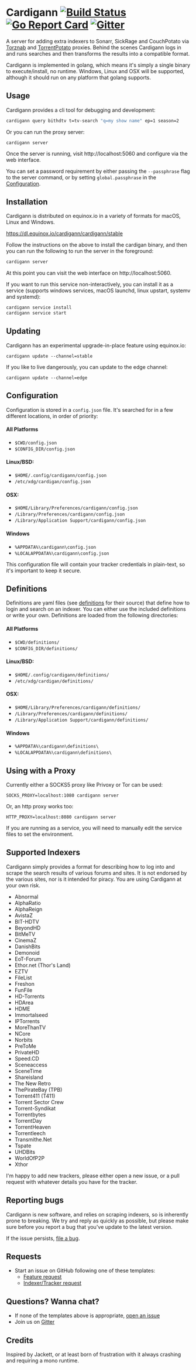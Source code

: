 Cardigann [![Build Status](https://travis-ci.org/cardigann/cardigann.svg?branch=master)](https://travis-ci.org/cardigann/cardigann) [![Go Report Card](https://goreportcard.com/badge/github.com/cardigann/cardigann)](https://goreportcard.com/report/github.com/cardigann/cardigann) [![Gitter](https://badges.gitter.im/cardigann/cardigann.svg)](https://gitter.im/cardigann/cardigann?utm_source=badge&utm_medium=badge&utm_campaign=pr-badge&utm_content=body_badge)
=========

A server for adding extra indexers to Sonarr, SickRage and CouchPotato via [Torznab](https://github.com/Sonarr/Sonarr/wiki/Implementing-a-Torznab-indexer) and [TorrentPotato](https://github.com/CouchPotato/CouchPotatoServer/wiki/Couchpotato-torrent-provider) proxies. Behind the scenes Cardigann logs in and runs searches and then transforms the results into a compatible format. 

Cardigann is implemented in golang, which means it's simply a single binary to execute/install, no runtime. Windows, Linux and OSX will be supported, although it should run on any platform that golang supports.

## Usage

Cardigann provides a cli tool for debugging and development:

```bash
cardigann query bithdtv t=tv-search "q=my show name" ep=1 season=2
```

Or you can run the proxy server:

```
cardigann server
```

Once the server is running, visit http://localhost:5060 and configure via the web interface.

You can set a password requirement by either passing the `--passphrase` flag to the server command, or by setting `global.passphrase` in the [Configuration](#Configuration).

## Installation

Cardigann is distributed on equinox.io in a variety of formats for macOS, Linux and Windows. 

https://dl.equinox.io/cardigann/cardigann/stable

Follow the instructions on the above to install the cardigan binary, and then you can run the following to run the server in the foreground:

```bash
cardigann server
```

At this point you can visit the web interface on http://localhost:5060.

If you want to run this service non-interactively, you can install it as a service (supports windows services, macOS launchd, linux upstart, systemv and systemd):

```bash
cardigann service install
cardigann service start
```

## Updating

Cardigann has an experimental upgrade-in-place feature using equinox.io:

```
cardigann update --channel=stable
```

If you like to live dangerously, you can update to the edge channel:

```
cardigann update --channel=edge
```

## Configuration

Configuration is stored in a `config.json` file. It's searched for in a few different locations, in order of priority:

#### All Platforms
  * `$CWD/config.json`
  * `$CONFIG_DIR/config.json`

#### Linux/BSD:
  * `$HOME/.config/cardigann/config.json`
  * `/etc/xdg/cardigan/config.json`
  
#### OSX:
  * `$HOME/Library/Preferences/cardigann/config.json`
  * `/Library/Preferences/cardigann/config.json`
  * `/Library/Application Support/cardigann/config.json`

#### Windows
  * `%APPDATA%\cardigann\config.json`
  * `%LOCALAPPDATA%\cardigann\config.json`

This configuration file will contain your tracker credentials in plain-text, so it's important to keep it secure. 

## Definitions

Definitions are yaml files (see [definitions](definitions/) for their source) that define how to login and search on an indexer. You can either use the included definitions or write your own. Definitions are loaded from the following directories:

#### All Platforms
  * `$CWD/definitions/`
  * `$CONFIG_DIR/definitions/`

#### Linux/BSD:
  * `$HOME/.config/cardigann/definitions/`
  * `/etc/xdg/cardigan/definitions/`
  
#### OSX:
  * `$HOME/Library/Preferences/cardigann/definitions/`
  * `/Library/Preferences/cardigann/definitions/`
  * `/Library/Application Support/cardigann/definitions/`

#### Windows
  * `%APPDATA%\cardigann\definitions\`
  * `%LOCALAPPDATA%\cardigann\definitions\`

## Using with a Proxy

Currently either a SOCKS5 proxy like Privoxy or Tor can be used:

```
SOCKS_PROXY=localhost:1080 cardigann server
```

Or, an http proxy works too:

```
HTTP_PROXY=localhost:8080 cardigann server
```

If you are running as a service, you will need to manually edit the service files to set the environment.

## Supported Indexers

Cardigann simply provides a format for describing how to log into and scrape the search results of various forums and sites. It is not endorsed by the various sites, nor is it intended for piracy. You are using Cardigann at your own risk.

* Abnormal
* AlphaRatio
* AlphaReign
* AvistaZ
* BIT-HDTV
* BeyondHD
* BitMeTV
* CinemaZ
* DanishBits
* Demonoid
* EoT-Forum
* Ethor.net (Thor's Land)
* EZTV
* FileList
* Freshon
* FunFile
* HD-Torrents
* HDArea
* HDME
* Immortalseed
* IPTorrents
* MoreThanTV
* NCore
* Norbits
* PreToMe
* PrivateHD
* Speed.CD
* Sceneaccess
* SceneTime
* Shareisland
* The New Retro
* ThePirateBay (TPB)
* Torrent411 (T411)
* Torrent Sector Crew
* Torrent-Syndikat
* Torrentbytes
* TorrentDay
* TorrentHeaven
* Torrentleech
* Transmithe.Net
* Tspate
* UHDBits
* WorldOfP2P
* Xthor

I'm happy to add new trackers, please either open a new issue, or a pull request with whatever details you have for the tracker.

## Reporting bugs

Cardigann is new software, and relies on scraping indexers, so is inherently prone to breaking. We try and reply as quickly as possible, but please make sure before you report a bug that you've update to the latest version.

If the issue persists, [file a bug][bug_report_template].

## Requests

* Start an issue on GitHub following one of these templates:
  * [Feature request][feature_request_template]
  * [Indexer/Tracker request][indexer_request_template]

## Questions? Wanna chat?

* If none of the templates above is appropriate, [open an issue](https://github.com/cardigann/cardigann/issues/new)
* Join us on [Gitter](https://gitter.im/cardigann/cardigann)

## Credits

Inspired by Jackett, or at least born of frustration with it always crashing and requiring a mono runtime.

[bug_report_template]: https://github.com/cardigann/cardigann/issues/new?title=Bug%20report%3A%20%5Bsummarise%20the%20issue%20here%5D&body=%23%23%23%20Issue%20experienced%0A%0A%23%23%23%20Steps%20to%20reproduce%0A%0A%23%23%23%20Cardigann%20version%20(in%20the%20footer%2C%20or%20via%20%60cardigann%20--version%60)%0A%0A%0A
[feature_request_template]: https://github.com/cardigann/cardigann/issues/new?title=Feature%20request%3A%20summarize%20the%20feature%20here&body=%0A%23%23%23%20Description%20of%20feature%2Fenhancement%0A%0A%23%23%23%20Justification%0A%0A%23%23%23%20Example%20use%20case
[indexer_request_template]: https://github.com/cardigann/cardigann/issues/new?title=Indexer%20Request%3A%20indexer%20title%20here&body=%23%23%23%20Indexer%20Name%0A%0A%23%23%23%20Is%20the%20indexer%20private%20or%20public%3F%20If%20private%2C%20can%20you%20provide%20an%20invite%3F%0A%0A%23%23%23%20Indexer%20URL%0A%0A%23%23%23%20Indexer%20language

